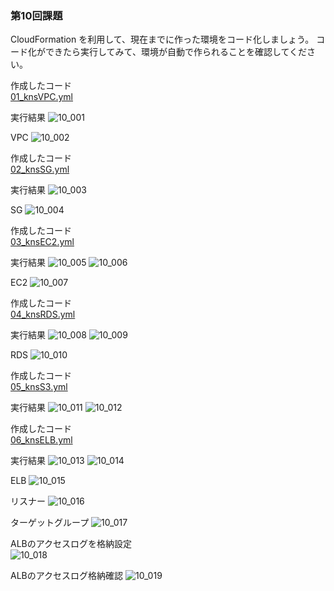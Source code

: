 ### 第10回課題


CloudFormation を利用して、現在までに作った環境をコード化しましょう。
コード化ができたら実行してみて、環境が自動で作られることを確認してください。

作成したコード<br>
[01_knsVPC.yml](./10_cloudformation/01_knsVPC.yml)

実行結果
![10_001](./%E7%A0%94%E4%BF%AE/10/10_001.png)

VPC
![10_002](./%E7%A0%94%E4%BF%AE/10/10_002.png)

作成したコード<br>
[02_knsSG.yml](./10_cloudformation/02_knsSG.yml)

実行結果
![10_003](./%E7%A0%94%E4%BF%AE/10/10_003.png)

SG
![10_004](./%E7%A0%94%E4%BF%AE/10/10_004.png)

作成したコード<br>
[03_knsEC2.yml](./10_cloudformation/03_knsEC2.yml)

実行結果
![10_005](./%E7%A0%94%E4%BF%AE/10/10_005.png)
![10_006](./%E7%A0%94%E4%BF%AE/10/10_006.png)

EC2
![10_007](./%E7%A0%94%E4%BF%AE/10/10_007.png)

作成したコード<br>
[04_knsRDS.yml](./10_cloudformation/04_knsRDS.yml)

実行結果
![10_008](./%E7%A0%94%E4%BF%AE/10/10_008.png)
![10_009](./%E7%A0%94%E4%BF%AE/10/10_009.png)

RDS
![10_010](./%E7%A0%94%E4%BF%AE/10/10_010.png)

作成したコード<br>
[05_knsS3.yml](./10_cloudformation/05_knsS3.yml)

実行結果
![10_011](./%E7%A0%94%E4%BF%AE/10/10_011.png)
![10_012](./%E7%A0%94%E4%BF%AE/10/10_012.png)

作成したコード<br>
[06_knsELB.yml](./10_cloudformation/06_knsELB.yml)

実行結果
![10_013](./%E7%A0%94%E4%BF%AE/10/10_013.png)
![10_014](./%E7%A0%94%E4%BF%AE/10/10_014.png)

ELB
![10_015](./%E7%A0%94%E4%BF%AE/10/10_015.png)

リスナー
![10_016](./%E7%A0%94%E4%BF%AE/10/10_016.png)

ターゲットグループ
![10_017](./%E7%A0%94%E4%BF%AE/10/10_017.png)

ALBのアクセスログを格納設定<br>
![10_018](./%E7%A0%94%E4%BF%AE/10/10_018.png)

ALBのアクセスログ格納確認
![10_019](./%E7%A0%94%E4%BF%AE/10/10_019.png)
